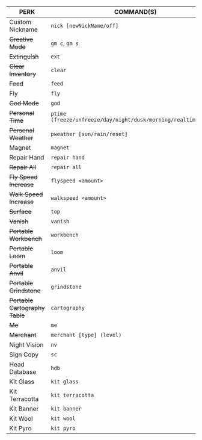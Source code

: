 | PERK                           | COMMAND(S)                                                      |
|--------------------------------|-----------------------------------------------------------------|
| Custom Nickname                | `nick [newNickName/off]`                                        |
| ~~Creative Mode~~              | `gm c`, `gm s`                                                  | 
| ~~Extinguish~~                 | `ext`                                                           |
| ~~Clear Inventory~~            | `clear`                                                         |
| ~~Feed~~                       | `feed`                                                          |
| Fly                            | `fly`                                                           |
| ~~God Mode~~                   | `god`                                                           |
| ~~Personal Time~~              | `ptime (freeze/unfreeze/day/night/dusk/morning/realtime/reset)` |
| ~~Personal Weather~~           | `pweather [sun/rain/reset]`                                     |
| Magnet                         | `magnet`                                                        |
| Repair Hand                    | `repair hand`                                                   |
| ~~Repair All~~                 | `repair all`                                                    |
| ~~Fly Speed Increase~~         | `flyspeed <amount>`                                             |
| ~~Walk Speed Increase~~        | `walkspeed <amount>`                                            |
| ~~Surface~~                    | `top`                                                           |
| ~~Vanish~~                     | `vanish`                                                        |
| ~~Portable Workbench~~         | `workbench`                                                     |
| ~~Portable Loom~~              | `loom`                                                          |
| ~~Portable Anvil~~             | `anvil`                                                         |
| ~~Portable Grindstone~~        | `grindstone`                                                    |
| ~~Portable Cartography Table~~ | `cartography`                                                   |
| ~~Me~~                         | `me`                                                            |
| ~~Merchant~~                   | `merchant [type] (level)`                                       |
| Night Vision                   | `nv`                                                            |
| Sign Copy                      | `sc`                                                            |
| Head Database                  | `hdb`                                                           |
| Kit Glass                      | `kit glass`                                                     |
| Kit Terracotta                 | `kit terracotta`                                                |
| Kit Banner                     | `kit banner`                                                    |
| Kit Wool                       | `kit wool`                                                      |
| Kit Pyro                       | `kit pyro`                                                      |
